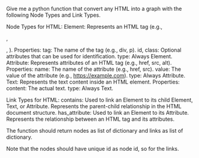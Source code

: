 Give me a python function that convert any HTML into a graph
with the following Node Types and Link Types. 

Node Types for HTML:
Element:
Represents an HTML tag (e.g., <div>, <p>, <img>).
Properties:
tag: The name of the tag (e.g., div, p).
id, class: Optional attributes that can be used for identification.
type: Always Element.
Attribute:
Represents attributes of an HTML tag (e.g., href, src, alt).
Properties:
name: The name of the attribute (e.g., href, src).
value: The value of the attribute (e.g., https://example.com).
type: Always Attribute.
Text:
Represents the text content inside an HTML element.
Properties:
content: The actual text.
type: Always Text.

Link Types for HTML:
contains:
Used to link an Element to its child Element, Text, or Attribute.
Represents the parent-child relationship in the HTML document structure.
has_attribute:
Used to link an Element to its Attribute.
Represents the relationship between an HTML tag and its attributes.

The function should return nodes as list of dictionary and links as list of dictionary. 

Note that the nodes should have unique id as node id, so  for the links.

